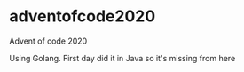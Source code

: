 # adventofcode2020
Advent of code 2020

Using Golang. First day did it in Java so it's missing from here
